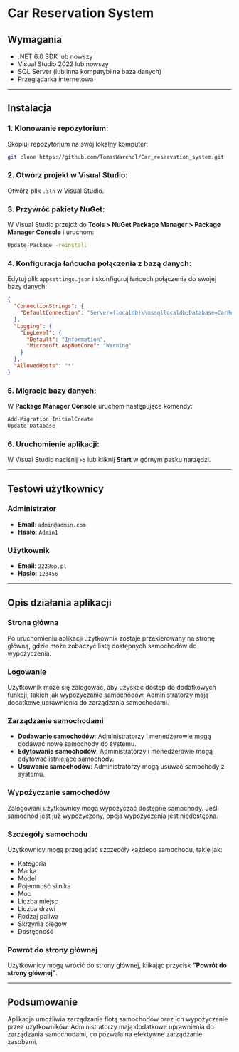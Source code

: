 
# Car Reservation System

## Wymagania

- .NET 6.0 SDK lub nowszy
- Visual Studio 2022 lub nowszy
- SQL Server (lub inna kompatybilna baza danych)
- Przeglądarka internetowa

---

## Instalacja

### 1. Klonowanie repozytorium:
Skopiuj repozytorium na swój lokalny komputer:

```bash
git clone https://github.com/TomasWarchol/Car_reservation_system.git
```

### 2. Otwórz projekt w Visual Studio:
Otwórz plik `.sln` w Visual Studio.

### 3. Przywróć pakiety NuGet:
W Visual Studio przejdź do **Tools > NuGet Package Manager > Package Manager Console** i uruchom:

```bash
Update-Package -reinstall
```

### 4. Konfiguracja łańcucha połączenia z bazą danych:
Edytuj plik `appsettings.json` i skonfiguruj łańcuch połączenia do swojej bazy danych:

```json
{
  "ConnectionStrings": {
    "DefaultConnection": "Server=(localdb)\\mssqllocaldb;Database=CarReservationDb;Trusted_Connection=True;MultipleActiveResultSets=true"
  },
  "Logging": {
    "LogLevel": {
      "Default": "Information",
      "Microsoft.AspNetCore": "Warning"
    }
  },
  "AllowedHosts": "*"
}
```

### 5. Migracje bazy danych:
W **Package Manager Console** uruchom następujące komendy:

```bash
Add-Migration InitialCreate
Update-Database
```

### 6. Uruchomienie aplikacji:
W Visual Studio naciśnij `F5` lub kliknij **Start** w górnym pasku narzędzi.

---

## Testowi użytkownicy

### Administrator
- **Email**: `admin@admin.com`
- **Hasło**: `Admin1`

### Użytkownik
- **Email**: `222@op.pl`
- **Hasło**: `123456`

---

## Opis działania aplikacji

### Strona główna
Po uruchomieniu aplikacji użytkownik zostaje przekierowany na stronę główną, gdzie może zobaczyć listę dostępnych samochodów do wypożyczenia.

### Logowanie
Użytkownik może się zalogować, aby uzyskać dostęp do dodatkowych funkcji, takich jak wypożyczanie samochodów. Administratorzy mają dodatkowe uprawnienia do zarządzania samochodami.

### Zarządzanie samochodami
- **Dodawanie samochodów**: Administratorzy i menedżerowie mogą dodawać nowe samochody do systemu.
- **Edytowanie samochodów**: Administratorzy i menedżerowie mogą edytować istniejące samochody.
- **Usuwanie samochodów**: Administratorzy mogą usuwać samochody z systemu.

### Wypożyczanie samochodów
Zalogowani użytkownicy mogą wypożyczać dostępne samochody. Jeśli samochód jest już wypożyczony, opcja wypożyczenia jest niedostępna.

### Szczegóły samochodu
Użytkownicy mogą przeglądać szczegóły każdego samochodu, takie jak:
- Kategoria
- Marka
- Model
- Pojemność silnika
- Moc
- Liczba miejsc
- Liczba drzwi
- Rodzaj paliwa
- Skrzynia biegów
- Dostępność

### Powrót do strony głównej
Użytkownicy mogą wrócić do strony głównej, klikając przycisk **"Powrót do strony głównej"**.

---

## Podsumowanie

Aplikacja umożliwia zarządzanie flotą samochodów oraz ich wypożyczanie przez użytkowników. Administratorzy mają dodatkowe uprawnienia do zarządzania samochodami, co pozwala na efektywne zarządzanie zasobami.
```
